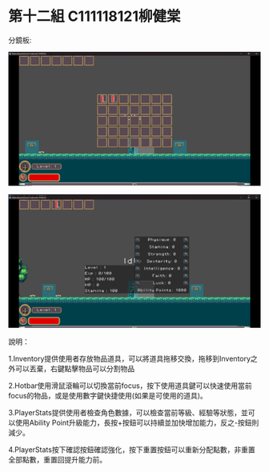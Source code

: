 # 第十二組 C111118121柳健棠

分鏡板:

![INVENTORY](HotbarAndInventory.png)

![STATS](PlayerStats.png)

說明：

1.Inventory提供使用者存放物品道具，可以將道具拖移交換，拖移到Inventory之外可以丟棄，右鍵點擊物品可以分割物品

2.Hotbar使用滑鼠滾輪可以切換當前focus，按下使用道具鍵可以快速使用當前focus的物品，或是使用數字鍵快捷使用(如果是可使用的道具)。

3.PlayerStats提供使用者檢查角色數據，可以檢查當前等級、經驗等狀態，並可以使用Ability Point升級能力，長按+按鈕可以持續並加快增加能力，反之-按鈕則減少。

4.PlayerStats按下確認按鈕確認強化，按下重置按鈕可以重新分配點數，非重置全部點數，重置回提升能力前。
